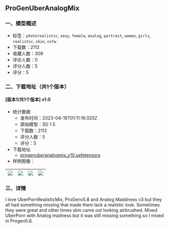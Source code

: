 ## ProGenUberAnalogMix
### 一、模型概述

- 标签：`photorealistic`, `sexy`, `female`, `analog`, `portrait`, `woman`, `girls`, `realistic`, `skin`, `nsfw`
- 下载数：2112
- 收藏人数：309
- 评论人数：0
- 评分人数：5
- 评分：5

### 二、下载地址（共1个版本）

#### [版本1/共1个版本] v1.0

- 统计数据
  - 发布时间：2023-04-19T01:11:16.025Z
  - 原始模型：SD 1.5
  - 下载数：2112
  - 评分人数：5
  - 评分：5
- 下载地址
  - [progenuberanalogmix_v10.safetensors](https://civitai.com/api/download/models/49377)
- 样例图像：

| <img src="https://image.civitai.com/xG1nkqKTMzGDvpLrqFT7WA/963ecf76-8654-4313-d3ab-d897a344a900/width=450/531689.jpeg" /> | <img src="https://image.civitai.com/xG1nkqKTMzGDvpLrqFT7WA/48fab349-e696-408d-8b85-ecfae0169300/width=450/531694.jpeg" /> | <img src="https://image.civitai.com/xG1nkqKTMzGDvpLrqFT7WA/07643c97-88e3-4208-6418-3dad04eeca00/width=450/531698.jpeg" /> | <img src="https://image.civitai.com/xG1nkqKTMzGDvpLrqFT7WA/de23423a-db89-4786-bdd2-9abea1258a00/width=450/531697.jpeg" /> |
| ---- | ---- | ---- | ---- |


### 三、详情
<p>I love UberPornRealisticMix, ProGenv5.8 and Analog Maddness v3 but they all had something missing that made them lack a realistic look. Sometimes they were great and other times skin came out looking airbrushed. Mixed UberPorn with Analog madness but it was still missing something so I mixed in Progen5.8. </p>